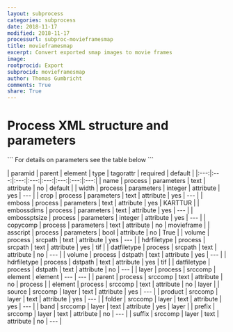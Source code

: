 ```yaml
---
layout: subprocess
categories: subprocess
date: 2018-11-17
modified: 2018-11-17
processurl: subproc-movieframesmap
title: movieframesmap
excerpt: Convert exported smap images to movie frames
image: 
rootprocid: Export
subprocid: movieframesmap
author: Thomas Gumbricht
comments: True
share: True
---
```


<h1 class='foot-description'>Process XML structure and parameters</h1>
```
For details on parameters see the table below
<?xml version="1.0" ?>
<process>
  <!--Generated from python-->
  <userproj plotid="yourplotid" projectid="yourprojectid" siteid="yoursiteid" system="systemid" tractid="yourtractid" userid="youruserid"/>
  <period endday="DD" endmonth="MM" endyear="YYYY" seasonendday="DD" seasonendmonth="MM" seasonstartday="DD" seasonstartmonth="MM" startday="DD" startmonth="MM" startyear="YYYY" timestep="timestep"/>
  <parameters asscript="True/False" copycomp="txtstring" crop="txtstring" emboss="txtstring" embossdims="txtstring" embossptsize="xyz" name="txtstring" width="xyz"/>
  <srcpath datfiletype="txtstring" hdrfiletype="txtstring" volume="txtstring"/>
  <dstpath datfiletype="txtstring" hdrfiletype="txtstring" volume="txtstring"/>
  <srccomp element="txtstring" parent="txtstring">
    <layer band="txtstring" folder="txtstring" prefix="txtstring" product="txtstring" source="txtstring" suffix="txtstring"/>
  </srccomp>
</process>
```

| paramid | parent | element | type | tagorattr | required | default |
|:---:|:---:|:---:|:---:|:---:|:---:|:---:|:---:|
| name | process | parameters | text | attribute | no | default |
| width | process | parameters | integer | attribute | yes | --- |
| crop | process | parameters | text | attribute | yes | --- |
| emboss | process | parameters | text | attribute | yes | KARTTUR |
| embossdims | process | parameters | text | attribute | yes | --- |
| embossptsize | process | parameters | integer | attribute | yes | --- |
| copycomp | process | parameters | text | attribute | no | movieframe |
| asscript | process | parameters | bool | attribute | no | True |
| volume | process | srcpath | text | attribute | yes | --- |
| hdrfiletype | process | srcpath | text | attribute | yes | tif |
| datfiletype | process | srcpath | text | attribute | no | --- |
| volume | process | dstpath | text | attribute | yes | --- |
| hdrfiletype | process | dstpath | text | attribute | yes | tif |
| datfiletype | process | dstpath | text | attribute | no | --- |
| layer | process | srccomp | element | element | --- | --- |
| parent | process | srccomp | text | attribute | no | process |
| element | process | srccomp | text | attribute | no | layer |
| source | srccomp | layer | text | attribute | yes | --- |
| product | srccomp | layer | text | attribute | yes | --- |
| folder | srccomp | layer | text | attribute | yes | --- |
| band | srccomp | layer | text | attribute | yes | layer |
| prefix | srccomp | layer | text | attribute | no | --- |
| suffix | srccomp | layer | text | attribute | no | --- |
